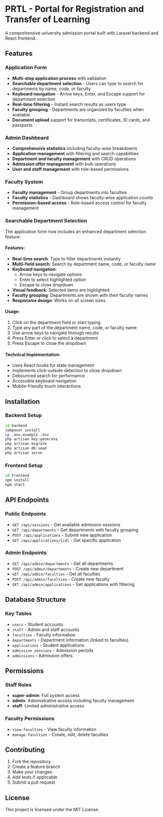 # PRTL - Portal for Registration and Transfer of Learning

A comprehensive university admission portal built with Laravel backend and React frontend.

## Features

### Application Form
- **Multi-step application process** with validation
- **Searchable department selection** - Users can type to search for departments by name, code, or faculty
- **Keyboard navigation** - Arrow keys, Enter, and Escape support for department selection
- **Real-time filtering** - Instant search results as users type
- **Faculty grouping** - Departments are organized by faculties when available
- **Document upload** support for transcripts, certificates, ID cards, and passports

### Admin Dashboard
- **Comprehensive statistics** including faculty-wise breakdowns
- **Application management** with filtering and search capabilities
- **Department and faculty management** with CRUD operations
- **Admission offer management** with bulk operations
- **User and staff management** with role-based permissions

### Faculty System
- **Faculty management** - Group departments into faculties
- **Faculty statistics** - Dashboard shows faculty-wise application counts
- **Permission-based access** - Role-based access control for faculty management

### Searchable Department Selection

The application form now includes an enhanced department selection feature:

#### Features:
- **Real-time search**: Type to filter departments instantly
- **Multi-field search**: Search by department name, code, or faculty name
- **Keyboard navigation**: 
  - Arrow keys to navigate options
  - Enter to select highlighted option
  - Escape to close dropdown
- **Visual feedback**: Selected items are highlighted
- **Faculty grouping**: Departments are shown with their faculty names
- **Responsive design**: Works on all screen sizes

#### Usage:
1. Click on the department field or start typing
2. Type any part of the department name, code, or faculty name
3. Use arrow keys to navigate through results
4. Press Enter or click to select a department
5. Press Escape to close the dropdown

#### Technical Implementation:
- Uses React hooks for state management
- Implements click-outside detection to close dropdown
- Debounced search for performance
- Accessible keyboard navigation
- Mobile-friendly touch interactions

## Installation

### Backend Setup
```bash
cd backend
composer install
cp .env.example .env
php artisan key:generate
php artisan migrate
php artisan db:seed
php artisan serve
```

### Frontend Setup
```bash
cd frontend
npm install
npm start
```

## API Endpoints

### Public Endpoints
- `GET /api/sessions` - Get available admission sessions
- `GET /api/departments` - Get departments with faculty grouping
- `POST /api/applications` - Submit new application
- `GET /api/applications/{id}` - Get specific application

### Admin Endpoints
- `GET /api/admin/departments` - Get all departments
- `POST /api/admin/departments` - Create new department
- `GET /api/admin/faculties` - Get all faculties
- `POST /api/admin/faculties` - Create new faculty
- `GET /api/admin/applications` - Get applications with filtering

## Database Structure

### Key Tables
- `users` - Student accounts
- `staff` - Admin and staff accounts
- `faculties` - Faculty information
- `departments` - Department information (linked to faculties)
- `applications` - Student applications
- `admission_sessions` - Admission periods
- `admissions` - Admission offers

## Permissions

### Staff Roles
- **super-admin**: Full system access
- **admin**: Administrative access including faculty management
- **staff**: Limited administrative access

### Faculty Permissions
- `view-faculties` - View faculty information
- `manage-faculties` - Create, edit, delete faculties

## Contributing

1. Fork the repository
2. Create a feature branch
3. Make your changes
4. Add tests if applicable
5. Submit a pull request

## License

This project is licensed under the MIT License. 